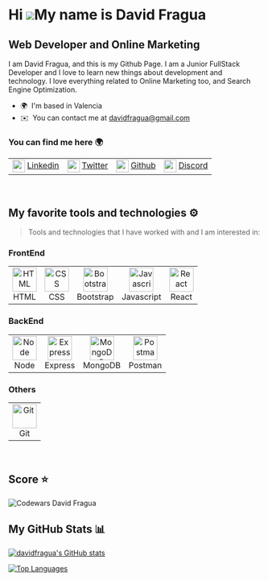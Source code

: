 Hi ![](https://user-images.githubusercontent.com/18350557/176309783-0785949b-9127-417c-8b55-ab5a4333674e.gif)My name is David Fragua
====================================================================================================================================

Web Developer and Online Marketing
----------------------------------

I am David Fragua, and this is my Github Page. I am a Junior FullStack Developer and I love to learn new things about development and technology. I love everything related to Online Marketing too, and Search Engine Optimization.

* 🌍  I'm based in Valencia
* ✉️  You can contact me at [davidfragua@gmail.com](mailto:davidfragua@gmail.com)

### You can find me here 🌍
<table>
  <tr>
    <td>
<img src="https://raw.githubusercontent.com/danielcranney/readme-generator/main/public/icons/socials/linkedin.svg" width="25" height="25" align="center" /> <a href="https://www.linkedin.com/in/davidfragua/" target="_blank" rel="noreferrer" alt="David Fragua Linkedin" > Linkedin   </a> 
    </td>
    <td>
<img src="https://raw.githubusercontent.com/danielcranney/readme-generator/main/public/icons/socials/twitter.svg" width="25" height="25" align="center" /> <a href="https://www.twitter.com/davidfragua" target="_blank" rel="noreferrer" alt="David Fragua Twitter" > Twitter   </a>
  </td>
       <td>
<img src="https://raw.githubusercontent.com/danielcranney/readme-generator/main/public/icons/socials/github.svg" width="25" height="25" align="center" /> <a href="https://www.github.com/davidfragua" target="_blank" rel="noreferrer" alt="David Fragua Github"> Github</a>
    </td>
    <td>
<img src="https://raw.githubusercontent.com/danielcranney/readme-generator/main/public/icons/socials/discord.svg" width="25" height="25" align="center" /> <a href="https://discord.com/users/David Fragua#4168" target="_blank" rel="noreferrer" alt="David Fragua Discord">Discord </a> 
    </td>
  </tr>
</table>
  
<br>

## My favorite tools and technologies ⚙️ 

> Tools and technologies that I have worked with and I am interested in:
### FrontEnd
<table>
  <tr>
    <td align="center" >
        <img src="https://skillicons.dev/icons?i=html" width="48" height="48" alt="HTML" />
      <br>HTML
    </td>
     <td align="center">
        <img src="https://skillicons.dev/icons?i=css"  width="48" height="48" alt="CSS" />
      <br>CSS
    </td>
    <td align="center">
        <img src="https://skillicons.dev/icons?i=bootstrap"  width="48" height="48" alt="Bootstrap" />
      <br>Bootstrap
    </td>
    <td align="center">
        <img src="https://skillicons.dev/icons?i=js"  width="48" height="48" alt="Javascript" />
      <br>Javascript
    </td>
    <td align="center">
        <img src="https://skillicons.dev/icons?i=react"  width="48" height="48" alt="React" />
      <br>React
    </td>
  </tr>
  </table>
  
  ### BackEnd
  
  <table>
  <tr>
    <td align="center"> 
      <img src="https://skillicons.dev/icons?i=nodejs"  width="48" height="48" alt="Node" />
        <br>Node
    </td>
     <td align="center">
        <img src="https://skillicons.dev/icons?i=express"  width="48" height="48" alt="Express" />
      <br>Express
    </td>
    <td align="center">
       <img src="https://skillicons.dev/icons?i=mongodb"  width="48" height="48" alt="MongoDB" />
      <br>MongoDB
    </td>
    <td align="center">
       <img src="https://user-images.githubusercontent.com/25181517/192109061-e138ca71-337c-4019-8d42-4792fdaa7128.png" width="48" height="48" alt="Postman" />
      <br>Postman
    </td>
  </tr>
  </table>
  
  ### Others
  
  <table>
  <tr>
        <td align="center">
        <img src="https://skillicons.dev/icons?i=git"  width="48" height="48" alt="Git" />
      <br>Git
    </td>
 </tr>
</table>


<br>



## Score ⭐
<img src="https://www.codewars.com/users/davidfragua/badges/large" alt="Codewars David Fragua">

<br>

## My GitHub Stats 📊

<a href="http://www.github.com/davidfragua"><img src="https://github-readme-stats.vercel.app/api?username=davidfragua&show_icons=true&hide=&count_private=true&title_color=0891b2&text_color=ffffff&icon_color=0891b2&bg_color=1c1917&hide_border=true&show_icons=true" alt="davidfragua's GitHub stats" /></a>

<a href="https://github.com/davidfragua" align="left"><img src="https://github-readme-stats.vercel.app/api/top-langs/?username=davidfragua&langs_count=10&title_color=0891b2&text_color=ffffff&icon_color=0891b2&bg_color=1c1917&hide_border=true&locale=en&custom_title=Top%20%Languages" alt="Top Languages" /></a>

